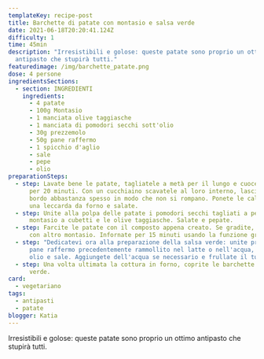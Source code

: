 ```yaml
---
templateKey: recipe-post
title: Barchette di patate con montasio e salsa verde
date: 2021-06-18T20:20:41.124Z
difficulty: 1
time: 45min
description: "Irresistibili e golose: queste patate sono proprio un ottimo
  antipasto che stupirà tutti."
featuredimage: /img/barchette_patate.png
dose: 4 persone
ingredientsSections:
  - section: INGREDIENTI
    ingredients:
      - 4 patate
      - 100g Montasio
      - 1 manciata olive taggiasche
      - 1 manciata di pomodori secchi sott'olio
      - 30g prezzemolo
      - 50g pane raffermo
      - 1 spicchio d'aglio
      - sale
      - pepe
      - olio
preparationSteps:
  - step: Lavate bene le patate, tagliatele a metà per il lungo e cuocetele a vapore
      per 20 minuti. Con un cucchiaino scavatele al loro interno, lasciando un
      bordo abbastanza spesso in modo che non si rompano. Ponete le calotte in
      una leccarda da forno e salate.
  - step: Unite alla polpa delle patate i pomodori secchi tagliati a pezzetti, il
      montasio a cubetti e le olive taggiasche. Salate e pepate.
  - step: Farcite le patate con il composto appena creato. Se gradite, spolverate
      con altro montasio. Infornate per 15 minuti usando la funzione grill
  - step: "Dedicatevi ora alla preparazione della salsa verde: unite prezzemolo,
      pane raffermo precedentemente rammollito nel latte o nell'acqua, aglio,
      olio e sale. Aggiungete dell'acqua se necessario e frullate il tutto."
  - step: Una volta ultimata la cottura in forno, coprite le barchette con le salsa
      verde.
card:
  - vegetariano
tags:
  - antipasti
  - patate
blogger: Katia
---
```

Irresistibili e golose: queste patate sono proprio un ottimo antipasto che stupirà tutti.